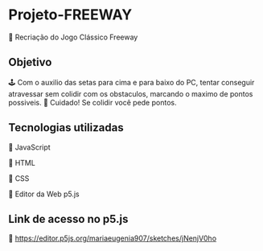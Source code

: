 # Projeto-FREEWAY
 
:round_pushpin: Recriação do Jogo Clássico Freeway

## Objetivo
:joystick: Com o auxilio das setas para cima e para baixo do PC, tentar conseguir atravessar sem colidir com os obstaculos, marcando o maximo de pontos possiveis.
    :jigsaw: Cuidado! Se colidir você pede pontos.

## Tecnologias utilizadas

:pushpin: JavaScript

:pushpin: HTML

:pushpin: CSS

:pushpin: Editor da Web p5.js

## Link de acesso no p5.js

:paperclip: https://editor.p5js.org/mariaeugenia907/sketches/jNenjV0ho
